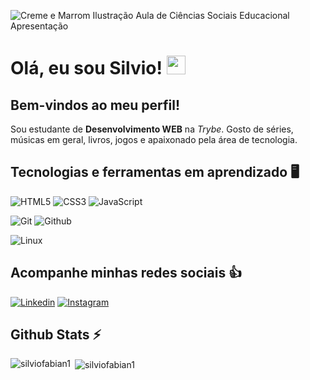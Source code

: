 ![Creme e Marrom Ilustração Aula de Ciências Sociais Educacional Apresentação](https://user-images.githubusercontent.com/83843862/118684683-cde3a800-b7d8-11eb-98c8-ac2275102a13.png)

# Olá, eu sou Silvio! <img src="https://media.giphy.com/media/hvRJCLFzcasrR4ia7z/giphy.gif" width="30">
## Bem-vindos ao meu perfil!

Sou estudante de **Desenvolvimento WEB** na _Trybe_. Gosto de séries, músicas em geral, livros, jogos e apaixonado pela área de tecnologia.

## Tecnologias e ferramentas em aprendizado :desktop_computer:

![HTML5](https://img.shields.io/badge/-HTML5-E34F26?style=for-the-badge&logo=html5&logoColor=white)
![CSS3](https://img.shields.io/badge/-CSS3-1572B6?style=for-the-badge&logo=css3&logoColor=white)
![JavaScript](https://img.shields.io/badge/-JavaScript-F7DF1E?style=for-the-badge&logo=javascript&logoColor=black)
<!-- ![React](https://img.shields.io/badge/-React-61DAFB?style=for-the-badge&logo=react&logoColor=black) -->
![Git](https://img.shields.io/badge/-Git-F05032?style=for-the-badge&logo=git&logoColor=white)
![Github](https://img.shields.io/badge/-GitHub-181717?style=for-the-badge&logo=github&logoColor=white)
<!-- ![Bootstrap](https://img.shields.io/badge/-Bootstrap-7952B3?style=for-the-badge&logo=bootstrap&logoColor=white) -->
<!-- ![Jest](https://img.shields.io/badge/-Jest-C21325?style=for-the-badge&logo=jest&logoColor=white) -->
<!-- ![VSCode](https://img.shields.io/badge/-VSCode-007ACC?style=for-the-badge&logo=visualstudiocode&logoColor=white) -->
![Linux](https://img.shields.io/badge/-Linux-FCC624?style=for-the-badge&logo=linux&logoColor=black)

## Acompanhe minhas redes sociais :thumbsup:

[![Linkedin](https://img.shields.io/badge/linkedin-%230A66C2.svg?&style=for-the-badge&logo=linkedin&logoColor=white&link=https://www.linkedin.com/in/silvio-fabian/)](https://www.linkedin.com/in/silvio-fabian/)
[![Instagram](https://img.shields.io/badge/instagram-%23E4405F.svg?&style=for-the-badge&logo=instagram&logoColor=white&link=https://www.instagram.com/silvio_fabian/)](https://www.instagram.com/silvio_fabian/)

## Github Stats :zap:

<p><img align="left" src="https://github-readme-stats.vercel.app/api/top-langs?username=silviofabian1&show_icons=true&theme=dark&locale=en&layout=compact" alt="silviofabian1" /></p>

<p>&nbsp;<img align="center" src="https://github-readme-stats.vercel.app/api?username=silviofabian1&show_icons=true&theme=dark&locale=en" alt="silviofabian1" /></p>
